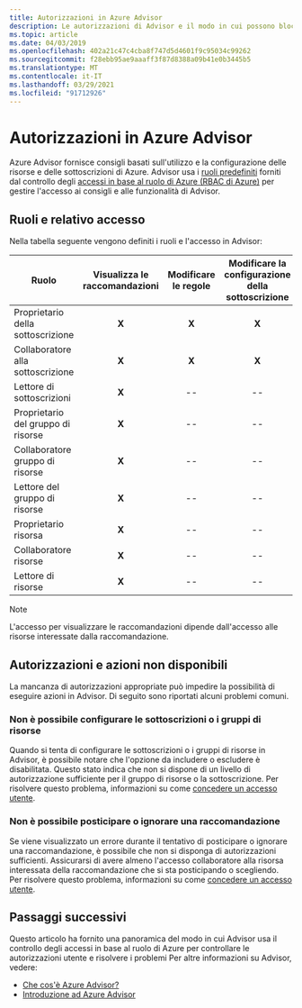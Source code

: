 ```yaml
---
title: Autorizzazioni in Azure Advisor
description: Le autorizzazioni di Advisor e il modo in cui possono bloccare la possibilità di configurare le sottoscrizioni o posticipare o ignorare le raccomandazioni.
ms.topic: article
ms.date: 04/03/2019
ms.openlocfilehash: 402a21c47c4cba8f747d5d4601f9c95034c99262
ms.sourcegitcommit: f28ebb95ae9aaaff3f87d8388a09b41e0b3445b5
ms.translationtype: MT
ms.contentlocale: it-IT
ms.lasthandoff: 03/29/2021
ms.locfileid: "91712926"
---
```

# <a name="permissions-in-azure-advisor"></a>Autorizzazioni in Azure Advisor

Azure Advisor fornisce consigli basati sull'utilizzo e la configurazione delle risorse e delle sottoscrizioni di Azure. Advisor usa i [ruoli predefiniti](../role-based-access-control/built-in-roles.md) forniti dal controllo degli [accessi in base al ruolo di Azure (RBAC di Azure)](../role-based-access-control/overview.md) per gestire l'accesso ai consigli e alle funzionalità di Advisor. 

## <a name="roles-and-their-access"></a>Ruoli e relativo accesso

Nella tabella seguente vengono definiti i ruoli e l'accesso in Advisor:

| **Ruolo** | **Visualizza le raccomandazioni** | **Modificare le regole** | **Modificare la configurazione della sottoscrizione** | **Modificare la configurazione del gruppo di risorse**| **Ignorare e posticipare le raccomandazioni**|
|---|:---:|:---:|:---:|:---:|:---:|
|Proprietario della sottoscrizione|**X**|**X**|**X**|**X**|**X**|
|Collaboratore alla sottoscrizione|**X**|**X**|**X**|**X**|**X**|
|Lettore di sottoscrizioni|**X**|--|--|--|--|
|Proprietario del gruppo di risorse|**X**|--|--|**X**|**X**|
|Collaboratore gruppo di risorse|**X**|--|--|**X**|**X**|
|Lettore del gruppo di risorse|**X**|--|--|--|--|
|Proprietario risorsa|**X**|--|--|--|**X**|
|Collaboratore risorse|**X**|--|--|--|**X**|
|Lettore di risorse|**X**|--|--|--|--|

> [!NOTE]
> L'accesso per visualizzare le raccomandazioni dipende dall'accesso alle risorse interessate dalla raccomandazione.

## <a name="permissions-and-unavailable-actions"></a>Autorizzazioni e azioni non disponibili

La mancanza di autorizzazioni appropriate può impedire la possibilità di eseguire azioni in Advisor. Di seguito sono riportati alcuni problemi comuni.

### <a name="unable-to-configure-subscriptions-or-resource-groups"></a>Non è possibile configurare le sottoscrizioni o i gruppi di risorse

Quando si tenta di configurare le sottoscrizioni o i gruppi di risorse in Advisor, è possibile notare che l'opzione da includere o escludere è disabilitata. Questo stato indica che non si dispone di un livello di autorizzazione sufficiente per il gruppo di risorse o la sottoscrizione. Per risolvere questo problema, informazioni su come [concedere un accesso utente](../role-based-access-control/quickstart-assign-role-user-portal.md).

### <a name="unable-to-postpone-or-dismiss-a-recommendation"></a>Non è possibile posticipare o ignorare una raccomandazione

Se viene visualizzato un errore durante il tentativo di posticipare o ignorare una raccomandazione, è possibile che non si disponga di autorizzazioni sufficienti. Assicurarsi di avere almeno l'accesso collaboratore alla risorsa interessata della raccomandazione che si sta posticipando o scegliendo. Per risolvere questo problema, informazioni su come [concedere un accesso utente](../role-based-access-control/quickstart-assign-role-user-portal.md).

## <a name="next-steps"></a>Passaggi successivi

Questo articolo ha fornito una panoramica del modo in cui Advisor usa il controllo degli accessi in base al ruolo di Azure per controllare le autorizzazioni utente e risolvere i problemi Per altre informazioni su Advisor, vedere:

- [Che cos'è Azure Advisor?](./advisor-overview.md)
- [Introduzione ad Azure Advisor](./advisor-get-started.md)

